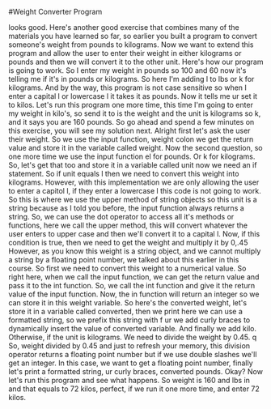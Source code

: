 #Weight Converter Program

looks good.
Here's another good exercise that combines many of the materials you have learned so far, so earlier you built a program to convert someone's weight from pounds to kilograms. 
Now we want to extend this program and allow the user to enter their weight in either kilograms or pounds and then we will convert it to the other unit. 
Here's how our program is going to work. 
So I enter my weight in pounds so 100 and 60 now it's telling me if it's in pounds or kilograms. 
So here I'm adding l to lbs or k for kilograms.
And by the way, this program is not case sensitive so when I enter a capital l or lowercase l it takes it as pounds. 
Now it tells me ur set it to kilos. 
Let's run this program one more time, this time I'm going to enter my weight in kilo's, so send it to is the weight and the unit is kilograms so k, and it says you are 160 pounds.
So go ahead and spend a few minutes on this exercise, you will see my solution next.
Alright first let's ask the user their weight. 
So we use the input function, weight colon we get the return value and store it in the variable called weight.
Now the second question, so one more time we use the input function el for pounds.
Or k for kilograms. 
So, let's get that too and store it in a variable called unit now we need an if statement. 
So if unit equals l then we need to convert this weight into kilograms. 
However, with this implementation we are only allowing the user to enter a capitol l, if they enter a lowercase l this code is not going to work. 
So this is where we use the upper method of string objects so this unit is a string because as I told you before, the input function always returns a string.
So, we can use the dot operator to access all it's methods or functions, here we call the upper method, this will convert whatever the user enters to upper case and then we'll convert it to a capital l. 
Now, if this condition is true, then we need to get the weight and multiply it by 0,.45 However, as you know this weight is a string object, and we cannot multiply a string by a floating point number, we talked about this earlier in this course.
So first we need to convert this weight to a numerical value. 
So right here, when we call the input function, we can get the return value and pass it to the int function. So, we call the int function and give it the return value of the input function. 
Now, the in function will return an integer so we can store it in this weight variable. 
So here's the converted weight, let's store it in a variable called converted, then we print here we can use a formatted string, so we prefix this string with f ur we add curly braces to dynamically insert the value of converted variable. 
And finally we add kilo.
Otherwise, if the unit is kilograms.
We need to divide the weight by 0.45. q
So, weight divided by 0.45 and just to refresh your memory, this division operator returns a floating point number but if we use double slashes we'll get an integer.
In this case, we want to get a floating point number, finally let's print a formatted string, ur curly braces, converted pounds. 
Okay? Now let's run this program and see what happens. 
So weight is 160 and lbs in and that equals to 72 kilos, perfect, if we run it one more time, and enter 72 kilos.